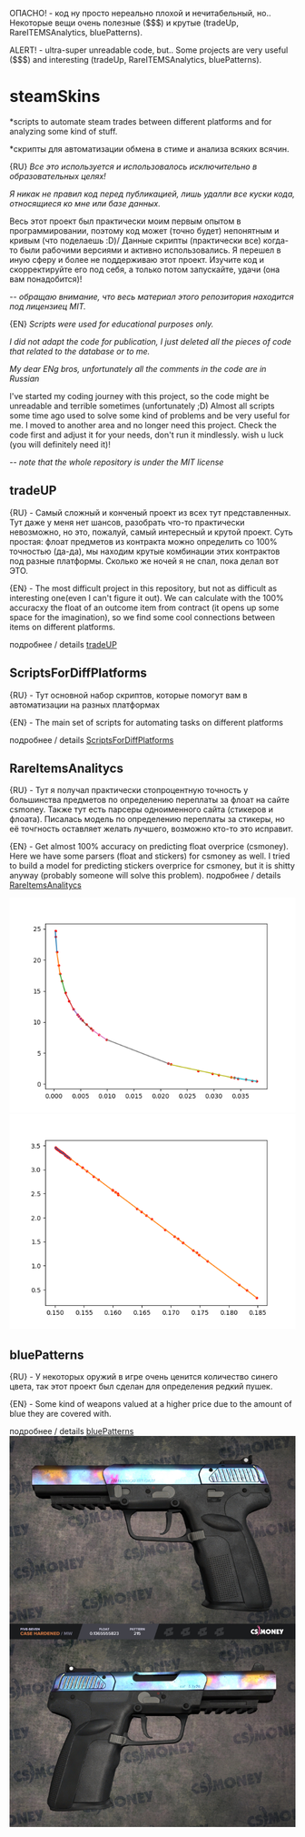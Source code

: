 ОПАСНО! - код ну просто нереально плохой и нечитабельный, но.. Некоторые вещи очень полезные ($$$) и крутые (tradeUp, RareITEMSAnalytics, bluePatterns).

ALERT! - ultra-super unreadable code, but.. Some projects are very useful ($$$) and interesting (tradeUp, RareITEMSAnalytics, bluePatterns).


# steamSkins
*scripts to automate steam trades between different platforms and for analyzing some kind of stuff.

*скрипты для автоматизации обмена в стиме и анализа всяких всячин.

{RU}
*Все это используется и использовалось исключительно в образовательных целях!*

*Я никак не правил код перед публикацией, лишь удалли все куски кода, относящиеся ко мне или базе данных.*

Весь этот проект был практически моим первым опытом в программировании, поэтому код может (точно будет) непонятным и кривым (что поделаешь :D)/
Данные скрипты (практически все) когда-то были рабочими версиями и активно использовались. Я перешел в иную сферу и более не поддерживаю этот проект.
Изучите код и скорректируйте его под себя, а только потом запускайте, удачи (она вам понадобится)!

-- *обращаю внимание, что весь материал этого репозитория находится под лицензиец MIT.*





{EN}
*Scripts were used for educational purposes only.*

*I did not adapt the code for publication, I just deleted all the pieces of code that related to the database or to me.*

*My dear ENg bros, unfortunately all the comments in the code are in Russian*

I've started my coding journey with this project, so the code might be unreadable and terrible sometimes (unfortunately ;D)
Almost all scripts some time ago used to solve some kind of problems and be very useful for me. I moved to another area and no longer need this project.
Сheck the code first and adjust it for your needs, don't run it mindlessly. wish u luck (you will definitely need it)!

-- *note that the whole repository is under the MIT license*

## tradeUP
{RU} - Самый сложный и конченый проект из всех тут представленных. Тут даже у меня нет шансов, разобрать что-то практически невозможно, но это, пожалуй, самый интересный и крутой проект. Суть простая: флоат предметов из контракта можно определить со 100% точностью (да-да), мы находим крутые комбинации этих контрактов под разные платформы. Сколько же ночей я не спал, пока делал вот ЭТО.

{EN} - The most difficult project in this repository, but not as difficult as interesting one(even I can't figure it out). We can calculate with the 100% accuracxy the float of an outcome item from contract (it opens up some space for the imagination), so we find some cool connections between items on different platforms.

подробнее / details [tradeUP](tradeUP)

## ScriptsForDiffPlatforms
{RU} - Тут основной набор скриптов, которые помогут вам в автоматизации на разных платформах

{EN} - The main set of scripts for automating tasks on different platforms

подробнее / details [ScriptsForDiffPlatforms](ScriptsForDiffPlatforms)

## RareItemsAnalitycs
{RU} - Тут я получал практически стопроцентную точность у большинства предметов по определению переплаты за флоат на сайте csmoney. Также тут есть парсеры одноименного сайта (стикеров и флоата). Писалась модель по определению переплаты за стикеры, но её точгность оставляет желать лучшего, возможно кто-то это исправит.

{EN} - Get almost 100% accuracy on predicting float overprice (csmoney). Here we have some parsers (float and stickers) for csmoney as well. I tried to build a model for predicting stickers overprice for csmoney, but it is shitty anyway (probably someone will solve this problem).
подробнее / details [RareItemsAnalitycs](RareItemsAnalitycs)

![AKPointDisarrayFactoryNew](RareItemsAnalitycs/csMoneyFloatsSorting/AKPointDisarrayFactoryNew2021_08-11_01_33_08.png)
![AKPointDisarrayFieldTested](RareItemsAnalitycs/csMoneyFloatsSorting/AKPointDisarrayFieldTested2021_08-10_21_44_07.png)

## bluePatterns
{RU} - У некоторых оружий в игре очень ценится количество синего цвета, так этот проект был сделан для определения редкий пушек.

{EN} - Some kind of weapons valued at a higher price due to the amount of blue they are covered with.

подробнее / details [bluePatterns](bluePatterns)
![case hardened](bluePatterns/test_images/b1.jpg)
